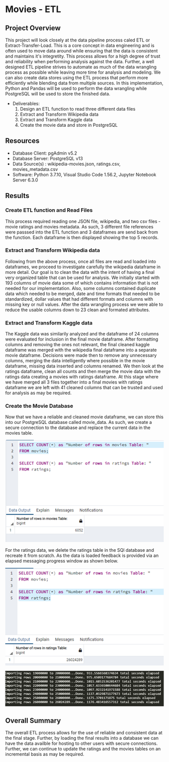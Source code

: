 # Movies - ETL


## Project Overview
This project will look closely at the data pipeline process caled ETL or Extract-Transfer-Load. This is a core concept in data engineering and is often used to move data around while ensuring that the data is consistent and maintains it's integretity. This process allows for a high degree of trust and reliability when performing analysis against the data. Further, a well designed ETL pipeline strives to automate as much of the data wrangling process as possible while leaving more time for analysis and modeling. We can also create data stores using the ETL process that perform more efficiently while  blending data from multiple sources. In this implementation, Python and Pandas will be used to perform the data wrangling while PostgreSQL will be used to store the finished data.

- Deliverables:
  1. Design an ETL function to read three different data files
  2. Extract and Transform Wikipedia data
  3. Extract and Transform Kaggle data
  4. Create the movie data and store in PostgreSQL

## Resources
- Database Client: pgAdmin v5.2
- Database Server: PostgreSQL v13
- Data Source(s) : wikipedia-movies.json, ratings.csv, movies_metadata.csv
- Software: Python 3.7.10, Visual Studio Code 1.56.2, Jupyter Notebook Server 6.3.0

## Results

### Create ETL function and Read Files

This process required reading one JSON file, wikipedia, and two csv files - movie ratings and movies metadata. As such, 3 different file references were passsed into the ETL function and 3 dataframes are send back from the function. Each dataframe is then displayed showing the top 5 records.

### Extract and Transform Wikipedia data

Following from the above process, once all files are read and loaded into dataframes, we proceed to investigate carefully the wikipedia dataframe in more detail. Our goal is to clean the data with the intent of having a final very organized table that can be used for analysis. We initially started with 193 columns of movie data some of which contains information that is not needed for our implementation. Also, some columns contained duplicate data which needed to be merged, date and time formats that needed to be standardized, dollar values that had different formats and columns with missing key or null values. After the data wrangling process we were able to reduce the usable columns down to 23 clean and formated attributes.

### Extract and Transform Kaggle data 

The Kaggle data was similarily analyzed and the dataframe of 24 columns were evaluated for inclusion in the final movie dataframe. After formatting columns and removing the ones not relevant, the final cleaned kaggle dataframe was merged with the wikipedia final dataframe into a separate movie dataframe. Decisions were made then to remove any unnecessary columns, merging the data intelligently where possible in the movie dataframe, missing data inserted and columns renamed. We then look at the ratings dataframe, clean all counts and then merge the movie data with the ratings data creating a movies with ratings dataframe. At this stage where we have merged all 3 files together into a final movies with ratings dataframe we are left with 41 cleaned columns that can be trusted and used for analysis as may be required. 

### Create the Movie Database

Now that we have a reliable and cleaned movie dataframe, we can store this into our PostgreSQL database called movie_data. As such, we create a secure connection to the database and replace the current data in the movies table.

![DB Movie](images/movies_query.png)

For the ratings data, we delete the ratings table in the SQl database and recreate it from scratch. As the data is loaded feedback is provided via an elapsed messaging progress window as shown below.

![DB Ratings](images/ratings_query.png)

![Ratings Load](images/ratings_load.png)

## Overall Summary

The overall ETL process allows for the use of reliable and consistent data at the final stage. Further, by loading the final results into a database we can have the data availble for hosting to other users with secure connections. Further, we can continue to update the ratings and the movies tables on an incremental basis as may be required.
